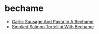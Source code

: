# bechame

 * [Garlic Sausage And Pasta In A Bechame](../index/g/garlic-sausage-and-pasta-in-a-bechame.json)
 * [Smoked Salmon Tortellini With Bechame](../index/s/smoked-salmon-tortellini-with-bechame.json)
